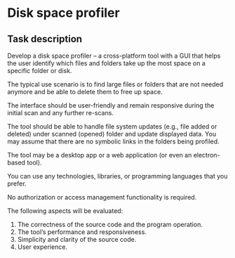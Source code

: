 # Disk space profiler

## Task description

Develop a disk space profiler – a cross-platform tool with a GUI that
helps the user identify which files and folders take up the most space
on a specific folder or disk.

The typical use scenario is to find large files or folders that are not
needed anymore and be able to delete them to free up space.

The interface should be user-friendly and remain responsive during
the initial scan and any further re-scans.

The tool should be able to handle file system updates (e.g., file added
or deleted) under scanned (opened) folder and update displayed data.
You may assume that there are no symbolic links in the folders being
profiled.

The tool may be a desktop app or a web application (or even an
electron-based tool).

You can use any technologies, libraries, or programming languages
that you prefer.

No authorization or access management functionality is required.

The following aspects will be evaluated:
1. The correctness of the source code and the program operation.
2. The tool’s performance and responsiveness.
3. Simplicity and clarity of the source code.
4. User experience.
